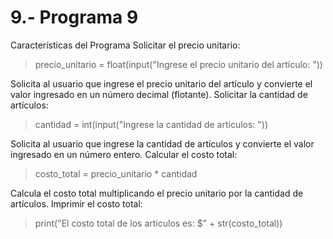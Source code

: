 # 9.- Programa 9
Características del Programa
Solicitar el precio unitario:
> precio_unitario = float(input("Ingrese el precio unitario del artículo: "))

Solicita al usuario que ingrese el precio unitario del artículo y convierte el valor ingresado en un número decimal (flotante).
Solicitar la cantidad de artículos:
> cantidad = int(input("Ingrese la cantidad de artículos: "))

Solicita al usuario que ingrese la cantidad de artículos y convierte el valor ingresado en un número entero.
Calcular el costo total:
> costo_total = precio_unitario * cantidad

Calcula el costo total multiplicando el precio unitario por la cantidad de artículos.
Imprimir el costo total:
> print("El costo total de los artículos es: $" + str(costo_total))
